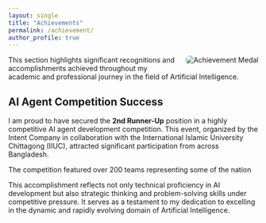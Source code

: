 ```yaml
---
layout: single
title: "Achievements"
permalink: /achievement/
author_profile: true
---
```


<img src="{{ site.baseurl }}/images/achievement_medal.png" alt="Achievement Medal" 
style="float: right; margin: 0 0 1em 1em; max-width: 200px; border-radius: 
8px;">

This section highlights significant recognitions and accomplishments 
achieved throughout my academic and professional journey in the field of 
Artificial Intelligence.

## AI Agent Competition Success

I am proud to have secured the **2nd Runner-Up** position in a highly 
competitive AI agent development competition. This event, organized by the 
Intent Company in collaboration with the International Islamic University 
Chittagong (IIUC), attracted significant participation from across 
Bangladesh.

The competition featured over 200 teams representing some of the nation

This accomplishment reflects not only technical proficiency in AI development 
but also strategic thinking and problem-solving skills under competitive 
pressure. It serves as a testament to my dedication to excelling in the 
dynamic and rapidly evolving domain of Artificial Intelligence.

<div style="clear: both;"></div> <!-- Clear float for content below -->

